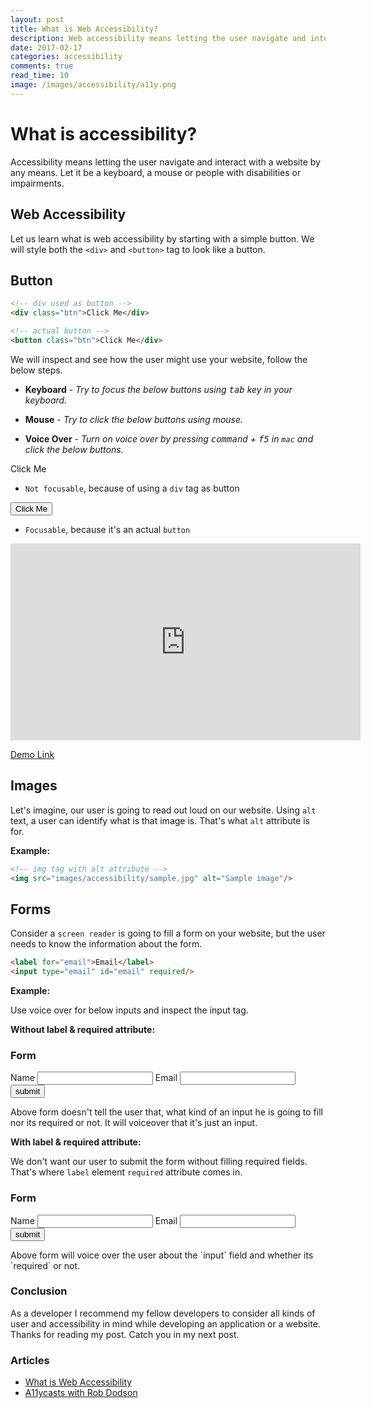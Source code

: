 ```yaml
---
layout: post
title: What is Web Accessibility?
description: Web accessibility means letting the user navigate and interact with your site by any means. Let it be a keyboard, a mouse or people with disabilities and impairments.
date: 2017-02-17
categories: accessibility
comments: true
read_time: 10
image: /images/accessibility/a11y.png
---
```


# What is accessibility?

Accessibility means letting the user navigate and interact with a website by any means. Let it be a keyboard, a mouse or people with disabilities or impairments.

## Web Accessibility

Let us learn what is web accessibility by starting with a simple button. We will style both the `<div>` and `<button>` tag to look like a button.

## Button

```html
<!-- div used as button -->
<div class="btn">Click Me</div>

<!-- actual button -->
<button class="btn">Click Me</div>
```

We will inspect and see how the user might use your website, follow the below steps.

- <b>Keyboard</b> - <i>Try to focus the below buttons using <kbd>tab</kbd> key in your keyboard.</i>

- <b>Mouse</b> - <i>Try to click the below buttons using mouse.</i>

- <b>Voice Over</b> - <i>Turn on voice over by pressing <kbd>command</kbd> + <kbd>f5</kbd> in `mac` and click the below buttons.</i>

<div class="btn">Click Me</div> 

- `Not focusable`, because of using a `div` tag as button

<button class="btn">Click Me</button> 

- <code class="highlighter-rouge focusable">Focusable</code>, because it's an actual `button`

<iframe width="560" height="315" src="https://www.youtube.com/embed/IaL4nBgdxeM" frameborder="0" allowfullscreen></iframe>

<a href="https://output.jsbin.com/qezeca" target="_blank">Demo Link</a>

## Images

Let's imagine, our user is going to read out loud on our website. Using `alt` text, a user can identify what is that image is. That's what `alt` attribute is for.

<b>Example: </b>

```html
<!-- img tag with alt attribute -->
<img src="images/accessibility/sample.jpg" alt="Sample image"/>
```

## Forms

Consider a `screen reader` is going to fill a form on your website, but the user needs to know the information about the form.

```html
<label for="email">Email</label>
<input type="email" id="email" required/>
```

<b>Example: </b>

Use voice over for below inputs and inspect the input tag.

<b class="mtop20">Without label & required attribute:</b>
<div class="mtop30">
  <h3 class="center">Form</h3>
  <form class="post__example-form">
    <span>Name</span>
    <input type="text"/>
    <span>Email</span>
    <input type="email"/>
    <input type="submit" value="submit"/>
  </form>
</div>

<p class="mtop30">Above form doesn't tell the user that, what kind of an input he is going to fill nor its required or not. It will voiceover that it's just an input.</p>

<b class="mtop20">With label & required attribute:</b>

We don't want our user to submit the form without filling required fields. That's where <code class="highlighter-rouge">label</code> element <code class="highlighter-rouge">required</code> attribute comes in.

<p> </p>
<div>
  <h3 class="center">Form</h3>
  <form class="post__example-form">
    <label for="name">Name</label>
    <input type="text" id="name" required/>
    <label for="email">Email</label>
    <input type="email" id="email" required/>
    <input type="submit" value="submit"/>
  </form>
</div>

<p class="mtop30">Above form will voice over the user about the `input` field and whether its `required` or not.</p>

### Conclusion

As a developer I recommend my fellow developers to consider all kinds of user and accessibility in mind while developing an application or a website. Thanks for reading my post. Catch you in my next post.

### Articles

- <a href="https://www.w3.org/WAI/intro/accessibility.php" target="_blank">What is Web Accessibility</a>
- <a href="https://www.youtube.com/playlist?list=PLNYkxOF6rcICWx0C9LVWWVqvHlYJyqw7g" target="_blank">A11ycasts with Rob Dodson
</a>
